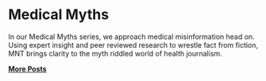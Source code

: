 ---
---

 # Medical Myths
 In our Medical Myths series, we approach medical misinformation head on. Using expert insight and peer reviewed research to wrestle fact from fiction, MNT brings clarity to the myth riddled world of health journalism.

 **[More Posts](https://www.medicalnewstoday.com/content-series/medical-myths)** 

